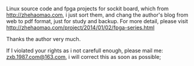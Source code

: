 
Linux source code and fpga projects for sockit board, which
from http://zhehaomao.com, i just sort them, and chang the 
author's blog from web to pdf format, just for study and backup.
For more detail, please visit 
http://zhehaomao.com/project/2014/01/02/fpga-series.html

Thanks the author very much.

If I violated your rights as i not carefull enough, please mail
me: zxb.1987.com@163.com, i will correct this as soon as possible;
